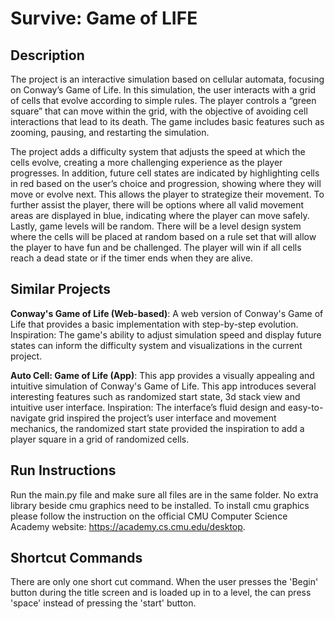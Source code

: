 # Survive: Game of LIFE
## Description
The project is an interactive simulation based on cellular automata, focusing on Conway’s Game of Life. In this simulation, the user interacts with a grid of cells that evolve according to simple rules. The player controls a “green square” that can move within the grid, with the objective of avoiding cell interactions that lead to its death. The game includes basic features such as zooming, pausing, and restarting the simulation.

The project adds a difficulty system that adjusts the speed at which the cells evolve, creating a more challenging experience as the player progresses. In addition, future cell states are indicated by highlighting cells in red based on the user’s choice and progression, showing where they will move or evolve next. This allows the player to strategize their movement. To further assist the player, there will be options where all valid movement areas are displayed in blue, indicating where the player can move safely. Lastly, game levels will be random. There will be a level design system where the cells will be placed at random based on a rule set that will allow the player to have fun and be challenged. The player will win if all cells reach a dead state or if the timer ends when they are alive. 

## Similar Projects
**Conway's Game of Life (Web-based)**: A web version of Conway's Game of Life that provides a basic implementation with step-by-step evolution. Inspiration: The game's ability to adjust simulation speed and display future states can inform the difficulty system and visualizations in the current project.

**Auto Cell: Game of Life (App)**:
This app provides a visually appealing and intuitive simulation of Conway's Game of Life. This app introduces several interesting features such as randomized start state, 3d stack view and intuitive user interface. Inspiration: The interface’s fluid design and easy-to-navigate grid inspired the project’s user interface and movement mechanics, the randomized start state provided the inspiration to add a player square in a grid of randomized cells.

## Run Instructions
Run the main.py file and make sure all files are in the same folder. No extra library beside cmu graphics need to be installed. To install cmu graphics please follow the instruction on the official CMU Computer Science Academy website: https://academy.cs.cmu.edu/desktop.

## Shortcut Commands
There are only one short cut command. When the user presses the 'Begin' button during the title screen and is loaded up in to a level, the can press 'space' instead of pressing the 'start' button. 
